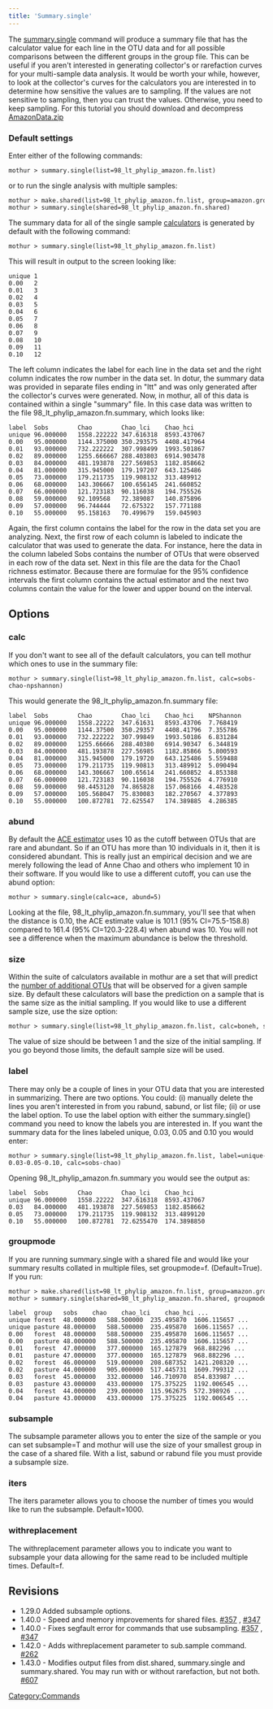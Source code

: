 ```yaml
---
title: 'Summary.single'
---
```

The [summary.single](summary.single) command will produce a
summary file that has the calculator value for each line in the OTU data
and for all possible comparisons between the different groups in the
group file. This can be useful if you aren\'t interested in generating
collector\'s or rarefaction curves for your multi-sample data analysis.
It would be worth your while, however, to look at the collector\'s
curves for the calculators you are interested in to determine how
sensitive the values are to sampling. If the values are not sensitive to
sampling, then you can trust the values. Otherwise, you need to keep
sampling. For this tutorial you should download and decompress
[AmazonData.zip](Media:AmazonData.zip)


### Default settings

Enter either of the following commands:

    mothur > summary.single(list=98_lt_phylip_amazon.fn.list)

or to run the single analysis with multiple samples:

    mothur > make.shared(list=98_lt_phylip_amazon.fn.list, group=amazon.groups)
    mothur > summary.single(shared=98_lt_phylip_amazon.fn.shared)

The summary data for all of the single sample
[calculators](calculators) is generated by default with the
following command:

    mothur > summary.single(list=98_lt_phylip_amazon.fn.list)

This will result in output to the screen looking like:

    unique 1
    0.00   2
    0.01   3
    0.02   4
    0.03   5
    0.04   6
    0.05   7
    0.06   8
    0.07   9
    0.08   10
    0.09   11
    0.10   12

The left column indicates the label for each line in the data set and
the right column indicates the row number in the data set. In dotur, the
summary data was provided in separate files ending in \"ltt\" and was
only generated after the collector\'s curves were generated. Now, in
mothur, all of this data is contained within a single \"summary\" file.
In this case data was written to the file
98\_lt\_phylip\_amazon.fn.summary, which looks like:

    label  Sobs        Chao        Chao_lci    Chao_hci
    unique 96.000000   1558.222222 347.616318  8593.437067
    0.00   95.000000   1144.375000 350.293575  4408.417964
    0.01   93.000000   732.222222  307.998499  1993.501867
    0.02   89.000000   1255.666667 288.403803  6914.903478
    0.03   84.000000   481.193878  227.569853  1182.858662
    0.04   81.000000   315.945000  179.197207  643.125486
    0.05   73.000000   179.211735  119.908132  313.489912
    0.06   68.000000   143.306667  100.656145  241.660852
    0.07   66.000000   121.723183  90.116038   194.755526
    0.08   59.000000   92.109568   72.389087   140.875896
    0.09   57.000000   96.744444   72.675322   157.771188
    0.10   55.000000   95.158163   70.499679   159.045903

Again, the first column contains the label for the row in the data set
you are analyzing. Next, the first row of each column is labeled to
indicate the calculator that was used to generate the data. For
instance, here the data in the column labeled Sobs contains the number
of OTUs that were observed in each row of the data set. Next in this
file are the data for the Chao1 richness estimator. Because there are
formulae for the 95% confidence intervals the first column contains the
actual estimator and the next two columns contain the value for the
lower and upper bound on the interval.

## Options

### calc

If you don\'t want to see all of the default calculators, you can tell
mothur which ones to use in the summary file:

    mothur > summary.single(list=98_lt_phylip_amazon.fn.list, calc=sobs-chao-npshannon)

This would generate the 98\_lt\_phylip\_amazon.fn.summary file:

    label  Sobs        Chao        Chao_lci    Chao_hci    NPShannon
    unique 96.000000   1558.22222  347.61631   8593.43706  7.768419
    0.00   95.000000   1144.37500  350.29357   4408.41796  7.355786
    0.01   93.000000   732.222222  307.99849   1993.50186  6.831284
    0.02   89.000000   1255.66666  288.40380   6914.90347  6.344819
    0.03   84.000000   481.193878  227.56985   1182.85866  5.800593
    0.04   81.000000   315.945000  179.19720   643.125486  5.559488
    0.05   73.000000   179.211735  119.90813   313.489912  5.090494
    0.06   68.000000   143.306667  100.65614   241.660852  4.853388
    0.07   66.000000   121.723183  90.116038   194.755526  4.776910
    0.08   59.000000   98.4453120  74.865828   157.068166  4.483528
    0.09   57.000000   105.568047  75.830083   182.270567  4.377893
    0.10   55.000000   100.872781  72.625547   174.389885  4.286385

### abund

By default the [ACE estimator](ACE_estimator) uses 10 as the
cutoff between OTUs that are rare and abundant. So if an OTU has more
than 10 individuals in it, then it is considered abundant. This is
really just an empirical decision and we are merely following the lead
of Anne Chao and others who implement 10 in their software. If you would
like to use a different cutoff, you can use the abund option:

    mothur > summary.single(calc=ace, abund=5)

Looking at the file, 98\_lt\_phylip\_amazon.fn.summary, you\'ll see that
when the distance is 0.10, the ACE estimate value is 101.1 (95%
CI=75.5-158.8) compared to 161.4 (95% CI=120.3-228.4) when abund was 10.
You will not see a difference when the maximum abundance is below the
threshold.

### size

Within the suite of calculators available in mothur are a set that will
predict the [number of additional
OTUs](Calculators#Estimates_of_number_of_additional_OTUs_observed_with_extra_sampling)
that will be observed for a given sample size. By default these
calculators will base the prediction on a sample that is the same size
as the initial sampling. If you would like to use a different sample
size, use the size option:

    mothur > summary.single(list=98_lt_phylip_amazon.fn.list, calc=boneh, size=50)

The value of size should be between 1 and the size of the initial
sampling. If you go beyond those limits, the default sample size will be
used.

### label

There may only be a couple of lines in your OTU data that you are
interested in summarizing. There are two options. You could: (i)
manually delete the lines you aren\'t interested in from you rabund,
sabund, or list file; (ii) or use the label option. To use the label
option with either the summary.single() command you need to know the
labels you are interested in. If you want the summary data for the lines
labeled unique, 0.03, 0.05 and 0.10 you would enter:

    mothur > summary.single(list=98_lt_phylip_amazon.fn.list, label=unique-0.03-0.05-0.10, calc=sobs-chao)

Opening 98\_lt\_phylip\_amazon.fn.summary you would see the output as:

    label  Sobs        Chao        Chao_lci    Chao_hci
    unique 96.000000   1558.22222  347.616318  8593.437067
    0.03   84.000000   481.193878  227.569853  1182.858662
    0.05   73.000000   179.211735  119.908132  313.4899120
    0.10   55.000000   100.872781  72.6255470  174.3898850

### groupmode

If you are running summary.single with a shared file and would like your
summary results collated in multiple files, set groupmode=f.
(Default=True). If you run:

    mothur > make.shared(list=98_lt_phylip_amazon.fn.list, group=amazon.groups)
    mothur > summary.single(shared=98_lt_phylip_amazon.fn.shared, groupmode=t)

    label  group   sobs    chao    chao_lci    chao_hci ...    
    unique forest  48.000000   588.500000  235.495870  1606.115657 ...     
    unique pasture 48.000000   588.500000  235.495870  1606.115657 ...     
    0.00   forest  48.000000   588.500000  235.495870  1606.115657 ...     
    0.00   pasture 48.000000   588.500000  235.495870  1606.115657 ... 
    0.01   forest  47.000000   377.000000  165.127879  968.882296 ...      
    0.01   pasture 47.000000   377.000000  165.127879  968.882296 ...  
    0.02   forest  46.000000   519.000000  208.687352  1421.208320 ... 
    0.02   pasture 44.000000   905.000000  517.445731  1609.799312 ...     
    0.03   forest  45.000000   332.000000  146.710970  854.833987 ...      
    0.03   pasture 43.000000   433.000000  175.375225  1192.006545 ... 
    0.04   forest  44.000000   239.000000  115.962675  572.398926 ...      
    0.04   pasture 43.000000   433.000000  175.375225  1192.006545 ...

### subsample

The subsample parameter allows you to enter the size of the sample or
you can set subsample=T and mothur will use the size of your smallest
group in the case of a shared file. With a list, sabund or rabund file
you must provide a subsample size.

### iters

The iters parameter allows you to choose the number of times you would
like to run the subsample. Default=1000.

### withreplacement

The withreplacement parameter allows you to indicate you want to
subsample your data allowing for the same read to be included multiple
times. Default=f.

## Revisions

-   1.29.0 Added subsample options.
-   1.40.0 - Speed and memory improvements for shared files.
    [\#357](https://github.com/mothur/mothur/issues/357) ,
    [\#347](https://github.com/mothur/mothur/issues/347)
-   1.40.0 - Fixes segfault error for commands that use subsampling.
    [\#357](https://github.com/mothur/mothur/issues/357) ,
    [\#347](https://github.com/mothur/mothur/issues/347)
-   1.42.0 - Adds withreplacement parameter to sub.sample command.
    [\#262](https://github.com/mothur/mothur/issues/262)
-   1.43.0 - Modifies output files from dist.shared, summary.single and
    summary.shared. You may run with or without rarefaction, but not
    both. [\#607](https://github.com/mothur/mothur/issues/607)

[Category:Commands](Category:Commands)
